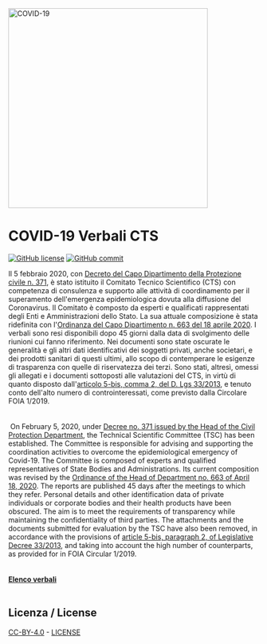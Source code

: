 <img src="http://opendatadpc.maps.arcgis.com/sharing/rest/content/items/5c8ef7516b5b4bb19f61037b4cd69015/data" alt="COVID-19" data-canonical-src="http://opendatadpc.maps.arcgis.com/sharing/rest/content/items/5c8ef7516b5b4bb19f61037b4cd69015/data" width="400" />

# COVID-19 Verbali CTS

[![GitHub license](https://img.shields.io/badge/License-Creative%20Commons%20Attribution%204.0%20International-blue)](https://github.com/pcm-dpc/COVID-19-Verbali-CTS/blob/master/LICENSE)
[![GitHub commit](https://img.shields.io/github/last-commit/pcm-dpc/COVID-19-Verbali-CTS)](https://github.com/pcm-dpc/COVID-19-Verbali-CTS/commits/master)


Il 5 febbraio 2020, con [Decreto del Capo Dipartimento della Protezione civile n. 371](http://www.protezionecivile.gov.it/amministrazione-trasparente/provvedimenti/dettaglio/-/asset_publisher/default/content/decreto-del-capo-dipartimento-n-371-del-5-febbraio-2020), è stato istituito il Comitato Tecnico Scientifico (CTS) con competenza di consulenza e supporto alle attività di coordinamento per il superamento dell'emergenza epidemiologica dovuta alla diffusione del Coronavirus.
Il Comitato è composto da esperti e qualificati rappresentati degli Enti e Amministrazioni dello Stato. La sua attuale composizione è stata ridefinita con l'[Ordinanza del Capo Dipartimento n. 663 del 18 aprile 2020](http://www.protezionecivile.gov.it/amministrazione-trasparente/provvedimenti/dettaglio/-/asset_publisher/default/content/ocdpc-n-663-del-18-aprile-2020-ulteriori-interventi-urgenti-di-protezione-civile-in-relazione-all-emergenza-relativa-al-rischio-sanitario-connesso-all).
I verbali sono resi disponibili dopo 45 giorni dalla data di svolgimento delle riunioni cui fanno riferimento.
Nei documenti sono state oscurate le generalità e gli altri dati identificativi dei soggetti privati, anche societari, e dei prodotti sanitari di questi ultimi, allo scopo di contemperare le esigenze di trasparenza con quelle di riservatezza dei terzi.
Sono stati, altresì, omessi gli allegati e i documenti sottoposti alle valutazioni del CTS, in virtù di quanto disposto dall'[articolo 5-bis, comma 2, del D. Lgs 33/2013](https://www.normattiva.it/uri-res/N2Ls?urn:nir:stato:decreto.legislativo:2013-03-14;33!vig=), e tenuto conto dell'alto numero di controinteressati, come previsto dalla Circolare FOIA 1/2019.<br><br><br> ​​
On February 5, 2020, under [Decree no. 371 issued by the Head of the Civil Protection Department](http://www.protezionecivile.gov.it/amministrazione-trasparente/provvedimenti/dettaglio/-/asset_publisher/default/content/decreto-del-capo-dipartimento-n-371-del-5-febbraio-2020), the Technical Scientific Committee (TSC) has been established. The Committee is responsible for advising and supporting the coordination activities to overcome the epidemiological emergency of Covid-19.
The Committee is composed of experts and qualified representatives of State Bodies and Administrations. Its current composition was revised by the [Ordinance of the Head of Department no. 663 of April 18, 2020](http://www.protezionecivile.gov.it/amministrazione-trasparente/provvedimenti/dettaglio/-/asset_publisher/default/content/ocdpc-n-663-del-18-aprile-2020-ulteriori-interventi-urgenti-di-protezione-civile-in-relazione-all-emergenza-relativa-al-rischio-sanitario-connesso-all).
The reports are published 45 days after the meetings to which they refer.
Personal details and other identification data of private individuals or corporate bodies and their health products have been obscured. The aim is to meet the requirements of transparency while maintaining the confidentiality of third parties.
The attachments and the documents submitted for evaluation by the TSC have also been removed, in accordance with the provisions of [article 5-bis, paragraph 2, of Legislative Decree 33/2013](https://www.normattiva.it/uri-res/N2Ls?urn:nir:stato:decreto.legislativo:2013-03-14;33!vig=), and taking into account the high number of counterparts, as provided for in FOIA Circular 1/2019.<br><br><br>
**[Elenco verbali](elenco-verbali.md)**<br><br>

## Licenza / License

[CC-BY-4.0](https://creativecommons.org/licenses/by/4.0/deed.it) - [LICENSE](https://github.com/pcm-dpc/COVID-19-Verbali-CTS/blob/master/LICENSE)
